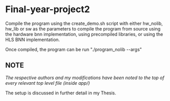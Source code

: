 # Final-year-project2

Compile the program using the create_demo.sh script with either hw_nolib, hw_lib or sw as the parameters to compile the program from source using the hardware bnn implementation, using precompiled libraries, or using the HLS BNN implementation.

Once compiled, the program can be run "./program_nolib --args"

## NOTE
*The respective authors and my modifications have been noted to the top of every relevant top level file (inside app/)*
  
 The setup is discussed in further detail in my Thesis.
